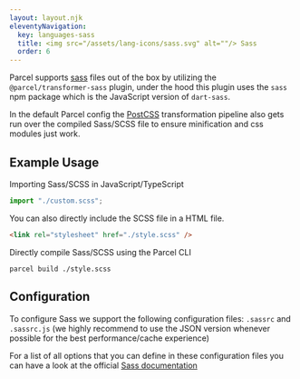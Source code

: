 ```yaml
---
layout: layout.njk
eleventyNavigation:
  key: languages-sass
  title: <img src="/assets/lang-icons/sass.svg" alt=""/> Sass
  order: 6
---
```


Parcel supports [sass](https://sass-lang.com/) files out of the box by utilizing the `@parcel/transformer-sass` plugin, under the hood this plugin uses the `sass` npm package which is the JavaScript version of `dart-sass`.

In the default Parcel config the [PostCSS](/languages/postcss) transformation pipeline also gets run over the compiled Sass/SCSS file to ensure minification and css modules just work.

## Example Usage

Importing Sass/SCSS in JavaScript/TypeScript

```js
import "./custom.scss";
```

You can also directly include the SCSS file in a HTML file.

```html
<link rel="stylesheet" href="./style.scss" />
```

Directly compile Sass/SCSS using the Parcel CLI

```
parcel build ./style.scss
```

## Configuration

To configure Sass we support the following configuration files: `.sassrc` and `.sassrc.js` (we highly recommend to use the JSON version whenever possible for the best performance/cache experience)

For a list of all options that you can define in these configuration files you can have a look at the official [Sass documentation](https://sass-lang.com/documentation/js-api)
